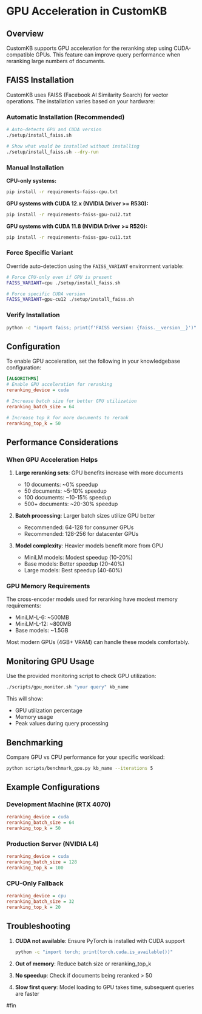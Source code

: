 # GPU Acceleration in CustomKB

## Overview

CustomKB supports GPU acceleration for the reranking step using CUDA-compatible GPUs. This feature can improve query performance when reranking large numbers of documents.

## FAISS Installation

CustomKB uses FAISS (Facebook AI Similarity Search) for vector operations. The installation varies based on your hardware:

### Automatic Installation (Recommended)

```bash
# Auto-detects GPU and CUDA version
./setup/install_faiss.sh

# Show what would be installed without installing
./setup/install_faiss.sh --dry-run
```

### Manual Installation

**CPU-only systems:**
```bash
pip install -r requirements-faiss-cpu.txt
```

**GPU systems with CUDA 12.x (NVIDIA Driver >= R530):**
```bash
pip install -r requirements-faiss-gpu-cu12.txt
```

**GPU systems with CUDA 11.8 (NVIDIA Driver >= R520):**
```bash
pip install -r requirements-faiss-gpu-cu11.txt
```

### Force Specific Variant

Override auto-detection using the `FAISS_VARIANT` environment variable:

```bash
# Force CPU-only even if GPU is present
FAISS_VARIANT=cpu ./setup/install_faiss.sh

# Force specific CUDA version
FAISS_VARIANT=gpu-cu12 ./setup/install_faiss.sh
```

### Verify Installation

```bash
python -c "import faiss; print(f'FAISS version: {faiss.__version__}')"
```

## Configuration

To enable GPU acceleration, set the following in your knowledgebase configuration:

```ini
[ALGORITHMS]
# Enable GPU acceleration for reranking
reranking_device = cuda

# Increase batch size for better GPU utilization
reranking_batch_size = 64

# Increase top_k for more documents to rerank
reranking_top_k = 50
```

## Performance Considerations

### When GPU Acceleration Helps

1. **Large reranking sets**: GPU benefits increase with more documents
   - 10 documents: ~0% speedup
   - 50 documents: ~5-10% speedup  
   - 100 documents: ~10-15% speedup
   - 500+ documents: ~20-30% speedup

2. **Batch processing**: Larger batch sizes utilize GPU better
   - Recommended: 64-128 for consumer GPUs
   - Recommended: 128-256 for datacenter GPUs

3. **Model complexity**: Heavier models benefit more from GPU
   - MiniLM models: Modest speedup (10-20%)
   - Base models: Better speedup (20-40%)
   - Large models: Best speedup (40-60%)

### GPU Memory Requirements

The cross-encoder models used for reranking have modest memory requirements:
- MiniLM-L-6: ~500MB
- MiniLM-L-12: ~800MB
- Base models: ~1.5GB

Most modern GPUs (4GB+ VRAM) can handle these models comfortably.

## Monitoring GPU Usage

Use the provided monitoring script to check GPU utilization:

```bash
./scripts/gpu_monitor.sh "your query" kb_name
```

This will show:
- GPU utilization percentage
- Memory usage
- Peak values during query processing

## Benchmarking

Compare GPU vs CPU performance for your specific workload:

```bash
python scripts/benchmark_gpu.py kb_name --iterations 5
```

## Example Configurations

### Development Machine (RTX 4070)
```ini
reranking_device = cuda
reranking_batch_size = 64
reranking_top_k = 50
```

### Production Server (NVIDIA L4)
```ini
reranking_device = cuda
reranking_batch_size = 128
reranking_top_k = 100
```

### CPU-Only Fallback
```ini
reranking_device = cpu
reranking_batch_size = 32
reranking_top_k = 20
```

## Troubleshooting

1. **CUDA not available**: Ensure PyTorch is installed with CUDA support
   ```bash
   python -c "import torch; print(torch.cuda.is_available())"
   ```

2. **Out of memory**: Reduce batch size or reranking_top_k

3. **No speedup**: Check if documents being reranked > 50

4. **Slow first query**: Model loading to GPU takes time, subsequent queries are faster

#fin